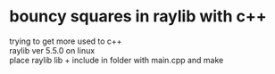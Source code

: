 # bouncy squares in raylib with c++
trying to get more used to c++  
raylib ver 5.5.0 on linux  
place raylib lib + include in folder with main.cpp and make
